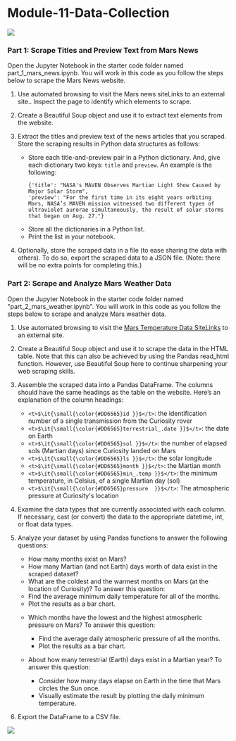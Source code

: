 # Module-11-Data-Collection
<img src="https://capsule-render.vercel.app/api?type=waving&color=BDBDC8&height=150&section=header" />

### Part 1: Scrape Titles and Preview Text from Mars News

Open the Jupyter Notebook in the starter code folder named part_1_mars_news.ipynb. You will work in this code as you follow the steps below to scrape the Mars News website.
  1. Use automated browsing to visit the Mars news siteLinks to an external site.. Inspect the page to identify which elements to scrape.
  2. Create a Beautiful Soup object and use it to extract text elements from the website.
  3. Extract the titles and preview text of the news articles that you scraped. Store the scraping results in Python data structures as follows:
     *  Store each title-and-preview pair in a Python dictionary. And, give each dictionary two keys: `title` and `preview`. An example is the following:
        ```
        {'title': "NASA's MAVEN Observes Martian Light Show Caused by Major Solar Storm",
        'preview': "For the first time in its eight years orbiting Mars, NASA’s MAVEN mission witnessed two different types of ultraviolet aurorae simultaneously, the result of solar storms that began on Aug. 27."}
     *  Store all the dictionaries in a Python list.
     *  Print the list in your notebook.
    
  4. Optionally, store the scraped data in a file (to ease sharing the data with others). To do so, export the scraped data to a JSON file. (Note: there will be no extra points for completing this.)

### Part 2: Scrape and Analyze Mars Weather Data

Open the Jupyter Notebook in the starter code folder named "part_2_mars_weather.ipynb". You will work in this code as you follow the steps below to scrape and analyze Mars weather data.
  1.  Use automated browsing to visit the [Mars Temperature Data SiteLinks](https://static.bc-edx.com/data/web/mars_facts/temperature.html.) to an external site.
  2.  Create a Beautiful Soup object and use it to scrape the data in the HTML table. Note that this can also be achieved by using the Pandas read_html function. However, use Beautiful Soup here to continue sharpening your web scraping skills.
  3.  Assemble the scraped data into a Pandas DataFrame. The columns should have the same headings as the table on the website. Here’s an explanation of the column headings:
      -  ``<t>$\it{\small{\color{#DD6565}id }}$</t>``: the identification number of a single transmission from the Curiosity rover
      -  `<t>$\it{\small{\color{#DD6565}terrestrial_.date }}$</t>`: the date on Earth
      -  ```<t>$\it{\small{\color{#DD6565}sol }}$</t>```: the number of elapsed sols (Martian days) since Curiosity landed on Mars
      -  `<t>$\it{\small{\color{#DD6565}ls }}$</t>`: the solar longitude
      -  `<t>$\it{\small{\color{#DD6565}month }}$</t>`: the Martian month
      -  `<t>$\it{\small{\color{#DD6565}min_.temp }}$</t>`: the minimum temperature, in Celsius, of a single Martian day (sol)
      -  `<t>$\it{\small{\color{#DD6565}pressure  }}$</t>`: The atmospheric pressure at Curiosity's location
    
  4.  Examine the data types that are currently associated with each column. If necessary, cast (or convert) the data to the appropriate datetime, int, or float data types.
  5.  Analyze your dataset by using Pandas functions to answer the following questions:
       -  How many months exist on Mars?
       -  How many Martian (and not Earth) days worth of data exist in the scraped dataset?
       -  What are the coldest and the warmest months on Mars (at the location of Curiosity)? To answer this question:
         *  Find the average minimum daily temperature for all of the months.
         *  Plot the results as a bar chart.
    
       - Which months have the lowest and the highest atmospheric pressure on Mars? To answer this question:
         *  Find the average daily atmospheric pressure of all the months.
         *  Plot the results as a bar chart.
        
       - About how many terrestrial (Earth) days exist in a Martian year? To answer this question:
         *  Consider how many days elapse on Earth in the time that Mars circles the Sun once.
         *  Visually estimate the result by plotting the daily minimum temperature.
        
  6.  Export the DataFrame to a CSV file.
        
<img src="https://capsule-render.vercel.app/api?type=waving&color=BDBDC8&height=150&section=footer" />

